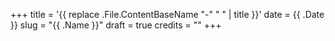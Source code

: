 +++
title = '{{ replace .File.ContentBaseName "-" " " | title }}'
date = {{ .Date }}
slug = "{{ .Name }}"
draft = true
credits = ""
+++
